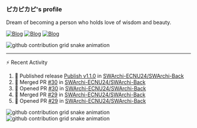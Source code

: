 ### ピカピカピ's profile

Dream of becoming a person who holds love of wisdom and beauty.

[![Blog](https://img.shields.io/badge/Blog-Main%20Site-%23c6a2eb)](https://pikapikapikaori.github.io/pikapikapi-blog/#/en-us/) [![Blog](https://img.shields.io/badge/Blog-Standby%20Site-%23c6c2eb)](https://pikapikapi-blog.vercel.app/#/en-us/) [![Blog](https://img.shields.io/badge/Blog-Sub--Site-%23d6a2eb)](https://pikapikapikaori.github.io/pikapikapi-blog-hexo/)

<picture>
  <source media="(prefers-color-scheme: dark)" srcset="https://github-readme-stats-pikapikapikaori.vercel.app/api/top-langs/?username=pikapikapikaori&langs_count=10&layout=compact&theme=material-palenight">
  <source media="(prefers-color-scheme: light)" srcset="https://github-readme-stats-pikapikapikaori.vercel.app/api/top-langs/?username=pikapikapikaori&langs_count=10&layout=compact&theme=buefy">
  <img alt="github contribution grid snake animation" src="https://github-readme-stats-pikapikapikaori.vercel.app/api/top-langs/?username=pikapikapikaori&langs_count=10&layout=compact&theme=buefy">
</picture>

---

:zap: Recent Activity

<!--START_SECTION:activity-->
1. 🚀 Published release [Publish v1.1.0](https://github.com/SWArchi-ECNU24/SWArchi-Back/releases/tag/v1.1.0) in [SWArchi-ECNU24/SWArchi-Back](https://github.com/SWArchi-ECNU24/SWArchi-Back)
2. 🎉 Merged PR [#30](https://github.com/SWArchi-ECNU24/SWArchi-Back/pull/30) in [SWArchi-ECNU24/SWArchi-Back](https://github.com/SWArchi-ECNU24/SWArchi-Back)
3. 💪 Opened PR [#30](https://github.com/SWArchi-ECNU24/SWArchi-Back/pull/30) in [SWArchi-ECNU24/SWArchi-Back](https://github.com/SWArchi-ECNU24/SWArchi-Back)
4. 🎉 Merged PR [#29](https://github.com/SWArchi-ECNU24/SWArchi-Back/pull/29) in [SWArchi-ECNU24/SWArchi-Back](https://github.com/SWArchi-ECNU24/SWArchi-Back)
5. 💪 Opened PR [#29](https://github.com/SWArchi-ECNU24/SWArchi-Back/pull/29) in [SWArchi-ECNU24/SWArchi-Back](https://github.com/SWArchi-ECNU24/SWArchi-Back)
<!--END_SECTION:activity-->

<picture>
  <source media="(prefers-color-scheme: dark)" srcset="https://github-readme-stats-pikapikapikaori.vercel.app/api?username=pikapikapikaori&show_icons=true&theme=material-palenight">
  <source media="(prefers-color-scheme: light)" srcset="https://github-readme-stats-pikapikapikaori.vercel.app/api?username=pikapikapikaori&show_icons=true&theme=buefy">
  <img alt="github contribution grid snake animation" src="https://github-readme-stats-pikapikapikaori.vercel.app/api?username=pikapikapikaori&show_icons=true&theme=buefy">
</picture>

<picture>
  <source media="(prefers-color-scheme: dark)" srcset="https://raw.githubusercontent.com/pikapikapikaori/pikapikapikaori/generate-snake-output/github-contribution-grid-snake-dark.svg">
  <source media="(prefers-color-scheme: light)" srcset="https://raw.githubusercontent.com/pikapikapikaori/pikapikapikaori/generate-snake-output/github-contribution-grid-snake.svg">
  <img alt="github contribution grid snake animation" src="https://raw.githubusercontent.com/pikapikapikaori/pikapikapikaori/generate-snake-output/github-contribution-grid-snake.svg">
</picture>

<!--
**pikapikapikaori/pikapikapikaori** is a ✨ _special_ ✨ repository because its `README.md` (this file) appears on your GitHub profile.

Here are some ideas to get you started:

- 🔭 I’m currently working on ...
- 🌱 I’m currently learning ...
- 👯 I’m looking to collaborate on ...
- 🤔 I’m looking for help with ...
- 💬 Ask me about ...
- 📫 How to reach me: ...
- 😄 Pronouns: ...
- ⚡ Fun fact: ...
-->
